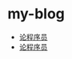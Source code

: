 # my-blog

- [论程序员](https://github.com/nanlei2000/my-blog/blob/master/src/programmer.md)
- [论程序员](https://github.com/nanlei2000/my-blog/blob/master/src/plan-for-2018.md)
